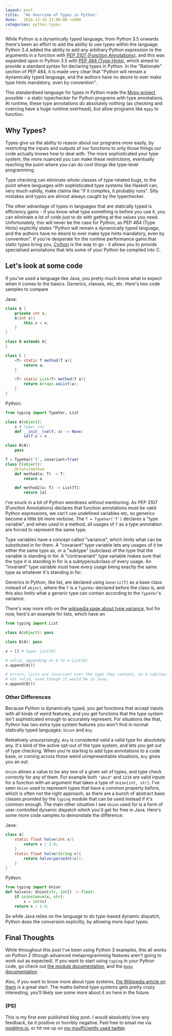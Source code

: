 ```yaml
---
layout: post
title:  "An Overview of Types in Python"
date:   2016-12-18 21:00:00 +1000
categories: python types
---
```


While Python is a dynamically typed language, from Python 3.5 onwards there's been an effort to add the ability to use types within the language. Python 3.4 added the ability to add any arbitrary Python expression to the arguments in a function with [PEP 3107 (Function Annotations)](https://www.python.org/dev/peps/pep-3107/), and this was expanded upon in Python 3.5 with [PEP 484 (Type Hints)](https://www.python.org/dev/peps/pep-0484/), which aimed to provide a standard syntax for declaring types in Python. In the "Rationale" section of PEP 484, it is made very clear that "Python will remain a dynamically typed language, and the authors have no desire to ever make type hints mandatory, even by convention". 

This standardised language for types in Python made the [Mypy project](http://mypy-lang.org/) possible - a static typechecker for Python programs with type annotations. At runtime, these type annotations do absolutely nothing (as checking and coercing have a huge runtime overhead), but allow programs like `mypy` to function.


Why Types?
----------

Types give us the ability to reason about our programs more easily, by restricting the inputs and outputs of our functions to only those things our code actually knows how to deal with. The more sophisticated your type system, the more nuanced you can make these restrictions, eventually reaching the point where you can do cool things like type-level programming.


Type checking can eliminate whole classes of type-related bugs, to the point where languages with sophisticated type systems like Haskell can, very much validly, make claims like "if it compiles, it probably runs". Silly mistakes and typos are almost always caught by the typechecker.


The other advantage of types in languages that are statically typed is efficiency gains - if you know what type something is before you use it, you can eliminate a lot of code just to do with getting at the values you need. Unfortunately, this will never be the case for Python, as PEP 484 (Type Hints) explicitly states "Python will remain a dynamically typed language, and the authors have no desire to ever make type hints mandatory, even by convention". If you're desperate for the runtime performance gains that static types bring you, [Cython](http://cython.org/) is the way to go - it allows you to provide specialised annotations that lets some of your Python be compiled into C.


Let's look at some code
------------------------------

If you've used a language like Java, you pretty much know what to expect when it comes to the basics. Generics, classes, etc, etc. Here's two code samples to compare

Java:
```java
class A {
    private int x;
    A(int x){
        this.x = x;
    }
}

class B extends A{
}

class C {
    <T> static T method(T a){
        return a;
    }

    <T> static List<T> method(T a){
        return Arrays.asList(a);
    }
}
```

Python:
```python
from typing import TypeVar, List

class A(object):
    x # type: int
    def __init__(self, x) -> None:
        self.x = x

class B(A):
    pass

T = TypeVar('T', covariant=True)
class C(object):
    @staticmethod
    def method(a: T) -> T:
        return a

    def method2(a: T) -> List[T]:
        return [a]
```

I've snuck in a bit of Python weirdness without mentioning. As PEP 3107 (Function Annotations) declares that function annotations must be valid Python expressions, we can't use undefined variables etc, so generics become a little bit more verbose. The `T = TypeVar('T')` declares a "type variable", and when used in a method, all usages of `T` as a type annotation are forced to represent the same type. 

Type variables have a concept called "variance", which limits what can be substituted in for them. A "covariant" type variable lets any usages of it be either the same type as, or a "subtype" (subclass) of the type that the variable is standing in for. A "contravariant" type variable makes sure that the type it is standing in for is a subtype/subclass of every usage. An "invariant" type variable must have every usage being exactly the same type as whatever it's standing in for.

Generics in Python, like list, are declared using `Generic[T]` as a base class instead of `object`, where the `T` is a `TypeVar` declared before the class is, and this also limits what a generic type can contain according to the `TypeVar`'s variance.

There's way more info on the [wikipedia page about type variance](https://en.wikipedia.org/wiki/Covariance_and_contravariance_(computer_science)), but for now, here's an example for lists, which have an 

```python
from typing import List

class A(object): pass

class B(A): pass

x = [] # type: List[A]

# valid, appending an A to a List[A]
x.append(A())

# errors, lists are invariant over the type they contain, so a subclass of A is
# not valid, even though it would be in Java.
x.append(B())
```

### Other Differences

Because Python is dynamically typed, you get functions that accept inputs with all kinds of weird features, and you get functions that the type system isn't sophisticated enough to accurately represent. For situations like that, Python has two extra type system features you won't find in normal statically typed languages: `Union` and `Any`.

Releatively unsurprisingly, `Any` is considered valid a valid type for absolutely any. It's kind of the active opt-out of the type system, and lets you get out of type checking. When you're starting to add type annotations to a code base, or coming across those weird unrepresentable situations, `Any` gives you an out.

`Union` allows a value to be any one of a given set of types, and type check correctly for any of them. For example both `"abcd"` and `1234` are valid inputs for a function with an argument that takes a type of `Union[int, str]`. I've seen `Union` used to represent types that have a common property before, which is often not the right approach, as there are a bunch of abstract base classes provided by the `typing` module that can be used instead if it's common enough. The main other situation I see `Union` used for is a form of user-controlled dynamic dispatch which you'd get for free in Java. Here's some more code samples to demonstate the difference:

Java:
```java
class A{
    static float halve(int x){
        return x / 2.0;
    }
    static float halve(String x){
        return halve(parseInt(x));
    }
}
```

Python:
```python
from typing import Union
def halve(x: Union[str, int]) -> float:
    if isinstance(x, str):
        x = int(x)
    return x / 2.0;
```

So while Java relies on the language to do type-based dynamic dispatch, Python does the conversion explicitly, by allowing more input types.

## Final Thoughts

While throughout this post I've been using Python 3 examples, this all works on Python 2 (though advanced metaprogramming features aren't going to work out as expected). If you want to start using `typing` in your Python code, go check out [the module documentation](https://docs.python.org/3/library/typing.html), and the [`mypy` documentation](http://mypy.readthedocs.io/en/latest/).

Also, if you want to know more about type systems, [the Wikipedia article on them](https://en.wikipedia.org/wiki/Type_system) is a great start. The maths behind type systems gets pretty crazy interesting, you'll likely see some more about it on here in the future.

### (PS)

This is my first ever published blog post. I would absolutely love any feedback, be it positive or horribly negative. Feel free to email me via [me@trm.io](mailto:me@trm.io), or hit me up on [my insufficiently used twitter](https://twitter.com/TRManderson).
